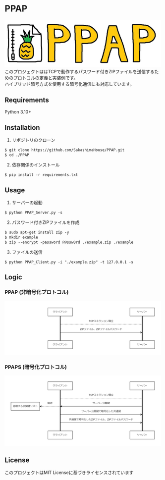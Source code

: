 # PPAP
![logo](./resources/logo.png)
このプロジェクトははTCPで動作するパスワード付きZIPファイルを送信するためのプロトコルの定義と実装例です。  
ハイブリッド暗号方式を使用する暗号化通信にも対応しています。

## Requirements
Python 3.10+  

## Installation
1. リポジトリのクローン
```
$ git clone https://github.com/SakashimaHouse/PPAP.git
$ cd ./PPAP
```
2. 依存関係のインストール
```
$ pip install -r requirements.txt
```

## Usage
1. サーバーの起動
```
$ python PPAP_Server.py -s

```
2. パスワード付きZIPファイルを作成
```
$ sudo apt-get install zip -y
$ mkdir example
$ zip --encrypt -password P@ssw0rd ./example.zip ./example
```
3. ファイルの送信
```
$ python PPAP_Client.py -i "./example.zip" -t 127.0.0.1 -s
```

## Logic
### PPAP (非暗号化プロトコル)
![logic_ppap](./resources/logic_ppap.png)

### PPAPS (暗号化プロトコル)
![logic_ppaps](./resources/logic_ppaps.png)

## License
このプロジェクトはMIT Licenseに基づきライセンスされています
